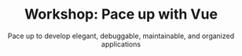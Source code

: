 ---
layout: workshop
title: "Workshop: Pace up with Vue"
subtitle: "Pace up to develop elegant, debuggable, maintainable, and organized applications"
datelocation: "9:00 AM to 5:00 PM, 28 October 2018, Bangalore"
city: Bangalore
start_time: 2018-10-28
end_time: 2018-10-28
description: "This workshop is crash course for JavaScript developers to know the fundamentals of third most used JavaScript framework, Vue and by the end of day be able to develop elegant, debuggable, maintainable, and organized applications."
boxoffice_item_collection: '68d5da5b-959e-4984-b6b6-bd2f3c28145c'
boxoffice_item_categories:
  - name: workshop
    title: Workshop
    item_ids: 
      - 17d9c90c-b6a9-4b80-ac04-1d6c836b56bd 
      - 88430997-d62d-41ba-a667-4528f4b04450
      - 0d942c20-548b-4970-8de7-7cda26ce3806
   
  - name: conference 
    title: Conference  
    item_ids:  
      - a409be67-2cee-4b32-bc30-fbd0f57d4629
      - 1d908618-a1f7-4cf0-a441-fcb789c625e5
      - 9dac2014-d893-4b64-a502-43e81c30694b
 
  - name: merchandise  
    title: Merchandise 
    item_ids: 
      - 43896efc-c3d8-4495-9202-222bdf22a775


venue:
  label: ThoughtFactory, Bangalore
  address: |
    ThoughtFactory,
    Tower D, 2nd Floor,
    Diamond District, Bengaluru, Karnataka 560102
  lat: 12.95921
  lng: 77.64431
  google_maps_url: https://goo.gl/maps/eaNceNnatu62
  
instructors:
- name: Rahul Kadyan
  image_url: https://images.hasgeek.com/embed/file/3af07f3a52b343cf8c6518271035351b
  website:
    url: https://znck.me/
    label: Website
  byline: Core Contributer, Vue
  bio: |
      Rahul is a member of Vue core team. He contributes to compilation tools for Vue and runs Vue Bangalore meetup. He works as a senior engineer at Myntra.

related_events:
- jsfoo-2018-secure-web-development
- jsfoo-2018-graphql-apollo

overview:
  left_content: |

    **Pace up with Vue**

    A frontend library, despite no corporate backing, grew tremendously with the democratic powers of a lovely community. 

    Vue is third most used JavaScript framework and if we trust the developers, it is the most liked (highest number of Github  stars). From the ground up, it is built to be approachable, versatile, performant and with high regards to developer experience. It extends prominent web technologies like HTML and CSS and super-charges them with latest advancements in the componentized web world.

    Though the core library focuses on the view layer but an ecosystem of tools and plugins which integrates deeply, provide a framework that is capable of building applications at scale.

    This workshop is crash course for JavaScript developers to know the fundamentals of Vue and by the end of day be able to develop elegant, debuggable, maintainable, and organized applications.

  right_content: |
    
    # Outline

    - Introduction to Vue
    - Familiarize with tooling
    - Understanding reactivity
    - Building with components
    - Unit testing components
    - Single page application
    - Sharing state between components
    - Animations and transitions
    - Template or JSX: what to use?

    # Who is this Workshop for?

    This workshop is an awareness effort for tech leads, frontend architects and tech founders to validate framework options for their next product/venture. It is also a nice value add for developers looking for diverse knowledge. And finally for developers working on legacy tech who wants to build modern applications.
---